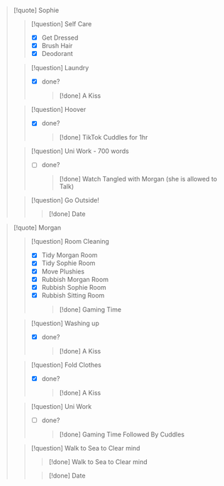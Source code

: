 > [!quote] Sophie
>
> > [!question] Self Care
> >
> > - [x] Get Dressed
> > - [x] Brush Hair
> > - [x] Deodorant
>
> > [!question] Laundry
> >
> > - [x] done?
> >   > [!done] A Kiss
>
> > [!question] Hoover
> >
> > - [x] done?
> >   > [!done] TikTok Cuddles for 1hr
>
> > [!question] Uni Work - 700 words
> >
> > - [ ] done?
> >   > [!done] Watch Tangled with Morgan (she is allowed to Talk)
>
> > [!question] Go Outside!
> >
> > > [!done] Date

> [!quote] Morgan
>
> > [!question] Room Cleaning
> >
> > - [x] Tidy Morgan Room
> > - [x] Tidy Sophie Room
> > - [x] Move Plushies
> > - [x] Rubbish Morgan Room
> > - [x] Rubbish Sophie Room
> > - [x] Rubbish Sitting Room
> >   > [!done] Gaming Time
>
> > [!question] Washing up
> >
> > - [x] done?
> >   > [!done] A Kiss
>
> > [!question] Fold Clothes
> >
> > - [x] done?
> >   > [!done] A Kiss
>
> > [!question] Uni Work
> >
> > - [ ] done?
> >   > [!done] Gaming Time Followed By Cuddles
>
> > [!question] Walk to Sea to Clear mind
> >
> > > [!done] Walk to Sea to Clear mind
> >
> > > [!done] Date
